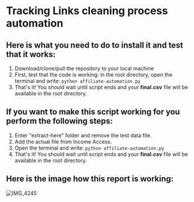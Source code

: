 # Tracking Links cleaning process automation

## Here is what you need to do to install it and test that it works:

1. Download/clone/pull the repository to your local machine
2. First, test that the code is working: in the root directory, open the terminal and write: `python affiliate-automation.py`
3. That's it! You should wait until script ends and your **final.csv** file will be available in the root directory.

## If you want to make this script working for you perform the following steps:

1. Enter "extract-here" folder and remove the test data file.
2. Add the actual file from Income Access.
3. Open the terminal and write: `python affiliate-automation.py`
4. That's it! You should wait until script ends and your **final.csv** file will be available in the root directory.

## Here is the image how this report is working:

![IMG_4245](https://github.com/NGPetrovich/tracking-links-ia/assets/75169515/6f87bf09-0d0d-4350-8038-69d3c352e381)
